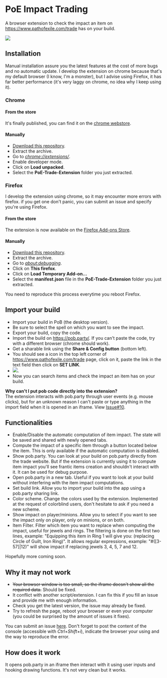 # PoE Impact Trading
A browser extension to check the impact an item on https://www.pathofexile.com/trade has on your build.

![](img/capture-2.png?raw=true)

## Installation
Manual installation assure you the latest features at the cost of more bugs and no automatic update. I develop the extension on chrome because that's my default browser (I know, I'm a monster), but I advise using Firefox, it has far better performance (it's very laggy on chrome, no idea why I keep using it).

### Chrome
#### From the store
It's finally published, you can find it on the [chrome webstore](https://chrome.google.com/webstore/detail/poe-trade-extension/ckfnddafphjahhiadjogilncdegmbpkm).

#### Manually
- [Download this repository](https://github.com/FrancoisMentec/PoE-Trade-Extension/archive/master.zip).
- Extract the archive.
- Go to <a href="chrome://extensions/">*chrome://extensions/*</a>.
- Enable developer mode.
- Click on **Load unpacked**.
- Select the **PoE-Trade-Extension** folder you just extracted.

### Firefox
I develop the extension using chrome, so it may encounter more errors with firefox. if you get one don't panic, you can submit an issue and specify you're using Firefox.

#### From the store
The extension is now available on the [Firefox Add-ons Store](https://addons.mozilla.org/fr/firefox/addon/poe-trade-extension/).

#### Manually
- [Download this repository](https://github.com/FrancoisMentec/PoE-Trade-Extension/archive/master.zip).
- Extract the archive.
- Go to <a href="about:debugging">*about:debugging*</a>.
- Click on **This firefox**.
- Click on **Load Temporary Add-on...**
- Select the **manifest.json** file in the **PoE-Trade-Extension** folder you just extracted.  

You need to reproduce this process everytime you reboot Firefox.

## Import your build
- Import your build in PoB (the desktop version).
- Be sure to select the spell on which you want to see the impact.
- Export your build, copy the code.
- Import the build on https://pob.party/. If you can't paste the code, try with a different browser (chrome should work).
- Get a sharable link using the **Share & Config button** (bottom left).
- You should see a icon in the top left corner of https://www.pathofexile.com/trade page, click on it, paste the link in the text field then click on **SET LINK**.
- ![](img/control-panel.png?raw=true).
- Now you can search items and check the impact an item has on your build.

**Why can't I put pob code directly into the extension?**  
The extension interacts with pob.party through user events (e.g. mouse clicks), but for an unknown reason I can't paste or type anything in the import field when it is opened in an iframe. View [Issue#10](https://github.com/FrancoisMentec/PoE-Impact-Trading/issues/10).

## Functionalities
- Enable/Disable the automatic computation of item impact. The state will be saved and shared with newly opened tabs.
- Compute the impact of a specific item through a button located below the item. This is only available if the automatic computation is disabled.
- Show pob.party. You can look at your build on pob.party directly from the trade website. But if the extension is currently using it to compute item impact you'll see frantic items creation and shouldn't interact with it. It can be used for debug purpose.
- Open pob.party in a new tab. Useful if you want to look at your build without interfering with the item impact computations.
- Set build link. Allow you to import your build into the app using a pob.party sharing link.
- Color scheme. Change the colors used by the extension. Implemented at the request of colorblind users, don't hesitate to ask if you need a new scheme.
- Show impact on player/minions. Allow you to select if you want to see the impact only on player, only on minions, or on both.
- Item Filter. Filter which item you want to replace when computing the impact, useful for jewels and rings. The filtering is done on the first two lines, example: "Equipping this item in Ring 1 will give you: (replacing Circle of Guilt, Iron Ring)". It allows regular expressions, example: "#([3-57]|12)" will show impact if replacing jewels 3, 4, 5, 7 and 12.

Hopefully more coming soon.

## Why it may not work
- ~~Your browser window is too small, so the iframe doesn't show all the required data.~~ Should be fixed.
- It conflict with another script/extension. I can fix this if you fill an issue and provide me with enough information.
- Check you get the latest version, the issue may already be fixed.
- Try to refresh the page, reboot your browser or even your computer (you could be surprised by the amount of issues it fixes).

You can submit an issue [here](https://github.com/FrancoisMentec/PoE-Trade-Extension/issues). Don't forget to post the content of the console (accessible with *Ctrl+Shift+i*), indicate the browser your using and the way to reproduce the error.

## How does it work
It opens pob.party in an iframe then interact with it using user inputs and hooking drawing functions. It's not very clean but it works.
